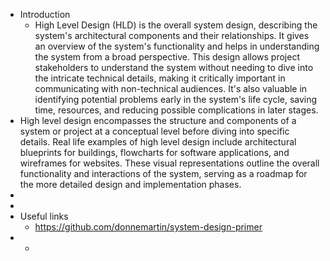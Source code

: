 - Introduction
	- High Level Design (HLD) is the overall system design, describing the system's architectural components and their relationships. It gives an overview of the system's functionality and helps in understanding the system from a broad perspective. This design allows project stakeholders to understand the system without needing to dive into the intricate technical details, making it critically important in communicating with non-technical audiences. It's also valuable in identifying potential problems early in the system's life cycle, saving time, resources, and reducing possible complications in later stages.
- High level design encompasses the structure and components of a system or project at a conceptual level before diving into specific details. Real life examples of high level design include architectural blueprints for buildings, flowcharts for software applications, and wireframes for websites. These visual representations outline the overall functionality and interactions of the system, serving as a roadmap for the more detailed design and implementation phases.
-
-
- Useful links
	- https://github.com/donnemartin/system-design-primer
-
	-